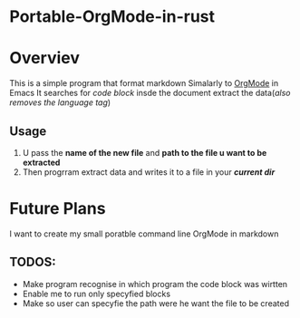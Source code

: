 # Portable-OrgMode-in-rust
# Overviev 
This is a simple program that format markdown
Simalarly to  [OrgMode](https://orgmode.org/) in Emacs
It searches for *code block* insde the document extract the data(*also removes the language tag*)
## Usage 
1. U pass the **name of the new file** and **path to the file u want to be extracted**
2. Then progrram extract data and writes it to a file in your ***current dir***
# Future Plans 
I want to create my small poratble command line OrgMode in markdown 
## TODOS:
- Make program recognise in which program the code block was wirtten 
- Enable me to run only specyfied blocks
- Make so user can specyfie the path were he want the file to be created 




